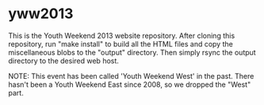 yww2013
=======

This is the Youth Weekend 2013 website repository.  After cloning this
repository, run "make install" to build all the HTML files and copy the
miscellaneous blobs to the "output" directory.  Then simply rsync the output
directory to the desired web host.

NOTE: This event has been called 'Youth Weekend West' in the past.  There
hasn't been a Youth Weekend East since 2008, so we dropped the "West" part.
